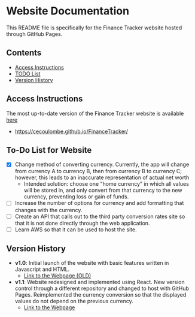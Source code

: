 # Website Documentation

This README file is specifically for the Finance Tracker website hosted through GitHub Pages.

## Contents
- [Access Instructions](#Access-Instructions)
- [TODO List](#To-Do-List-for-Website)
- [Version History](#Version-History)

## Access Instructions
The most up-to-date version of the Finance Tracker website is available [here](https://cecoulombe.github.io/FinanceTracker/)
- https://cecoulombe.github.io/FinanceTracker/

## To-Do List for Website

- [X] Change method of converting currency. Currently, the app will change from currency A to currency B, then from currency B to currency C; however, this leads to an inaccurate representation of actual net worth
  - Intended solution: choose one "home currency" in which all values will be stored in, and only convert from that currency to the new currency, preventing loss or gain of funds.
- [ ] Increase the number of options for currency and add formatting that changes with the currency.
- [ ] Create an API that calls out to the third party conversion rates site so that it is not done directly through the web application.
- [ ] Learn AWS so that it can be used to host the site.

## Version History

- **v1.0**: Initial launch of the website with basic features written in Javascript and HTML.
  - [Link to the Webpage (OLD)](https://cecoulombe.github.io/FinanceTracker/tracker_HTML)
- **v1.1**: Website redesigned and implemented using React. New version control through a different repository and changed to host with GitHub Pages. Reimplemented the currency conversion so that the displayed values do not depend on the previous currency.
  - [Link to the Webpage](https://cecoulombe.github.io/FinanceTracker/)
